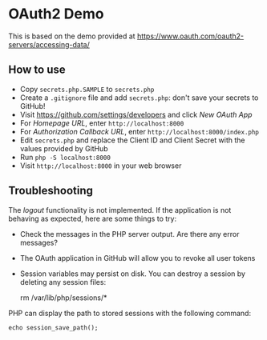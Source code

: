 # OAuth2 Demo

This is based on the demo provided at https://www.oauth.com/oauth2-servers/accessing-data/

## How to use

* Copy `secrets.php.SAMPLE` to `secrets.php`
* Create a `.gitignore` file and add `secrets.php`: don't save your secrets to GitHub!
* Visit https://github.com/settings/developers and click _New OAuth App_
* For _Homepage URL_, enter `http://localhost:8000`
* For _Authorization Callback URL_, enter `http://localhost:8000/index.php`
* Edit `secrets.php` and replace the Client ID and Client Secret with the values provided by GitHub
* Run `php -S localhost:8000`
* Visit `http://localhost:8000` in your web browser

## Troubleshooting

The _logout_ functionality is not implemented. If the application is not behaving as expected, here are some things to try:

* Check the messages in the PHP server output. Are there any error messages?
* The OAuth application in GitHub will allow you to revoke all user tokens
* Session variables may persist on disk. You can destroy a session by deleting any session files: 

    rm /var/lib/php/sessions/*

PHP can display the path to stored sessions with the following command:

    echo session_save_path();
